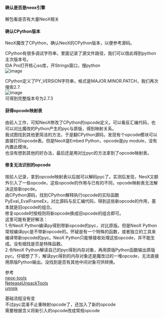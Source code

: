 #### 确认是否是neox引擎
解包看是否有大量NeoX相关

#### 确认CPython版本
NeoX魔改了CPython，确认NeoX的CPython版本，以便参考源码。  

CPython有很多调试字符串，里面记录了源文件路径，我们可以借此得到python主次版本号。  
IDA Pro打开核心so库，开Strings窗口，搜python    
![image](https://user-images.githubusercontent.com/21135715/171880588-df7fbaec-d307-443d-925f-c8458eac20d5.png)  

CPython定义了PY_VERSION字符串，格式是MAJOR.MINOR.PATCH，我们再次搜索2.7.  
![image](https://user-images.githubusercontent.com/21135715/171880752-0c2db9c7-5b09-439a-b60b-d40bc072a415.png)  
可得到完整版本号为2.7.3

#### 获得opcode映射表
由前人工作，可知NeoX修改了CPython的opcode定义。可以看反汇编代码，也可以对比魔改的Python产生的pyc与原版，得到映射关系。  
我试图找到其他更简洁的方法，于是翻CPython源码，发现有个opcode模块可以直接打印opcode表。但是NeoX是Embed Python，opcode是py module，没有内置此模块。    
也没有想到其他的好办法，最后还是用对比pyc的方法拿到了opcode映射表。  

#### 修复无法识别的opcode
按前人记录，拿到opcode映射表以后就可以解码pyc了。实测后发现，NeoX又额外引入了一些opcode，这些opcode的作用与已有的不同，opcode映射表无法解决这些新opcde。  
由CPython源码，找到CPython解释执行opcode的实际函数PyEval_EvalFrameEx，对比源码与反汇编代码，得到这些新opcode的作用，基本就是旧opcode的组合。  
修复opcode时按规则将新opcode换成旧opcode的组合即可。  
这里可能有更好解法：  
1.令NeoX Python编译py得到带新opcode的pyc，对比原版。但是NeoX Python常规编译pyc是不带新opcode的。怀疑是有一个特殊的函数，或者独立的工具来编译带新opcode的pyc。NeoX Python只能够接收处理这些opcode，并不能生成。没有细找是否是特殊函数。  
2.令NeoX Python解读自己的pyc得到内存对象，再用原版Python函数输出原版pyc。仔细想了下，解读pyc得到的内存对象还是魔改过的一堆opcode，无法直接用原版Python输出。没找到是否有其他中间对象可供转换。  

参考  
[neox-tools](https://github.com/xforce/neox-tools)  
[NeteaseUnpackTools](https://github.com/yuanbi/NeteaseUnpackTools)  
[unnpk](https://github.com/YJBeetle/unnpk)

基础流程没有变  
不过pyc混淆不止重映射opcode了，还加入了新的opcode  
需要根据含义将新引入的opcode改成常规opcode  
